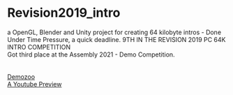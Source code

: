 # Revision2019_intro
a OpenGL, Blender and Unity project for creating 64 kilobyte intros - Done Under Time Pressure, a quick deadline.
9TH IN THE REVISION 2019 PC 64K INTRO COMPETITION<br>
Got third place at the Assembly 2021 - Demo Competition.<br><br><br>
[Demozoo](https://demozoo.org/productions/202446/)<br>
[A Youtube Preview](https://youtu.be/FYyL_mEQWOM?t=1073)<br>
